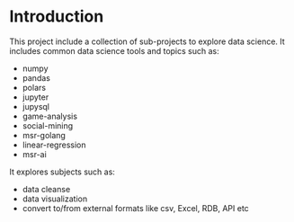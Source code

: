 # Introduction

This project include a collection of sub-projects to explore data science.
It includes common data science tools and topics such as:

- numpy
- pandas
- polars
- jupyter
- jupysql
- game-analysis
- social-mining
- msr-golang
- linear-regression
- msr-ai

It explores subjects such as:

- data cleanse
- data visualization
- convert to/from external formats like csv, Excel, RDB, API etc
